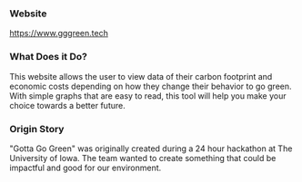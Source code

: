 ### Website
https://www.gggreen.tech

### What Does it Do?
This website allows the user to view data of their carbon footprint and economic costs depending on how they change their behavior to go green. With simple graphs that are easy to read, this tool will help you make your choice towards a better future.

### Origin Story
"Gotta Go Green" was originally created during a 24 hour hackathon at The University of Iowa.  The team wanted to create something that could be impactful and good for our environment.
